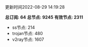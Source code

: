 更新时间2022-08-29 14:19:28

**总订阅: 64**
**总节点: 9245**
**有效节点: 2311**
- ss节点: 214
- trojan节点: 480
- v2ray节点: 1607
